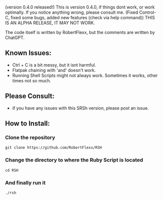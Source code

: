 (version 0.4.0 released!) This is version 0.4.0, if things dont work, or work optimally. If you notice anything wrong, please consult me.
(Fixed Control-C, fixed some bugs, added new features (check via help command))
THIS IS AN ALPHA RELEASE, IT MAY NOT WORK.

The code itself is written by RobertFlexx, but the comments are written by ChatGPT.

## Known Issues: 
- Ctrl + C is a bit messy, but it isnt harmful.
- Flatpak chaining with 'and' doesn't work.
- Running Shell Scripts might not always work. Sometimes it works, other times not so much.

## Please Consult:
- if you have any issues with this SRSh version, please post an issue.

## How to Install:
### Clone the repository
```console
git clone https://github.com/RobertFlexx/RSH
```

### Change the directory to where the Ruby Script is located
```console
cd RSH
```

### And finally run it
```console
./rsh
```
